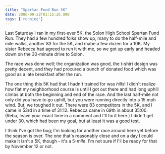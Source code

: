```yaml
---
title: "Spartan Fund Run 5K"
date: 2006-09-22T01:15:26.000
tags: ['running']
---
```


Last Saturday I ran in my first-ever 5K, the Solon High School Spartan Fund Run. They had a few hundred folks show up, many to do the half-mile and mile walks, another 83 for the 5K, and mabe a few dozen for a 10K. My sister Rebecca had agreed to run it with me, so we got up early and headed down on the 30-minute drive to Solon.

The race was done well; the organization was good, the t-shirt design was pretty decent, and they had procured a bunch of donated food which was good as a late breakfast after the run.

The one thing this 5K had that I hadn't trained for was _hills_! I didn't realize how flat my neighborhood course is until I got out there and had long uphill climbs at both the beginning and end of the race. And the last half-mile not only did you have to go uphill, but you were running directly into a 15 mph wind. But, we toughed it out. There were 83 competitors in the 5K, and I came in 53rd in a time of 31:12. Rebecca came in 69th in about 35:00. (Reba, leave your exact time in a comment and I'll fix it here.) I didn't get under 30, which had been my goal, but at least it was a good test.

I think I've got the bug; I'm looking for another race around here yet before the season is over. The one that's reasonably close and on a day I could make it isn't a 5K, though - it's a 5-_mile_. I'm not sure if I'll be ready for that by November 12 or not.
